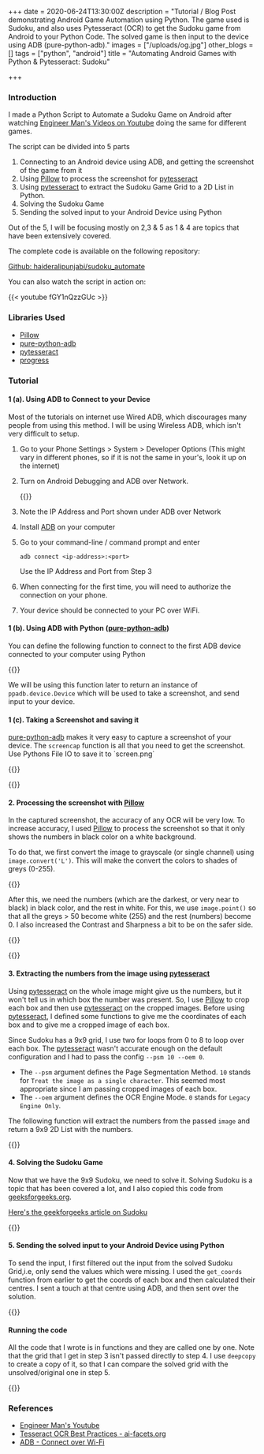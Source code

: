 +++
date = 2020-06-24T13:30:00Z
description = "Tutorial / Blog Post demonstrating Android Game Automation using Python. The game used is Sudoku, and also uses Pytesseract (OCR) to get the Sudoku game from Android to your Python Code. The solved game is then input to the device using ADB (pure-python-adb)."
images = ["/uploads/og.jpg"]
other_blogs = []
tags = ["python", "android"]
title = "Automating Android Games with Python & Pytesseract: Sudoku"

+++
### Introduction

I made a Python Script to Automate a Sudoku Game on Android after watching [Engineer Man's Videos on Youtube](https://www.youtube.com/channel/UCrUL8K81R4VBzm-KOYwrcxQ) doing the same for different games.

The script can be divided into 5 parts

1. Connecting to an Android device using ADB, and getting the screenshot of the game from it
2. Using [Pillow](https://pypi.org/project/Pillow/) to process the screenshot for [pytesseract](https://pypi.org/project/pytesseract/)
3. Using [pytesseract](https://pypi.org/project/pytesseract/) to extract the Sudoku Game Grid to a 2D List in Python.
4. Solving the Sudoku Game
5. Sending the solved input to your Android Device using Python

Out of the 5, I will be focusing mostly on 2,3 & 5 as 1 & 4 are topics that have been extensively covered.

The complete code is available on the following repository:

[Github: haideralipunjabi/sudoku_automate](https://github.com/haideralipunjabi/sudoku_automate)

You can also watch the script in action on:

{{< youtube fGY1nQzzGUc >}}

### Libraries Used

* [Pillow](https://pypi.org/project/Pillow/)
* [pure-python-adb](https://pypi.org/project/pure-python-adb/)
* [pytesseract](https://pypi.org/project/pytesseract/)
* [progress](https://pypi.org/project/progress/)

### Tutorial

#### 1 (a). Using ADB to Connect to your Device

Most of the tutorials on internet use Wired ADB, which discourages many people from using this method. I will be using Wireless ADB, which isn't very difficult to setup.

1. Go to your Phone Settings > System > Developer Options (This might vary in different phones, so if it is not the same in your's, look it up on the internet)
2. Turn on Android Debugging and ADB over Network.

   {{<imgur id="zjUIKeF" ext="png" class="image-resp" align="center" title="ADB over Network">}}

3. Note the IP Address and Port shown under ADB over Network
4. Install [ADB](https://developer.android.com/studio/command-line/adb) on your computer
5. Go to your command-line / command prompt and enter

       adb connect <ip-address>:<port>

   Use the IP Address and Port from Step 3
6. When connecting for the first time, you will need to authorize the connection on your phone.
7. Your device should be connected to your PC over WiFi.

#### 1 (b). Using ADB with Python ([pure-python-adb](https://pypi.org/project/pure-python-adb/))

You can define the following function to connect to  the first ADB device connected to your computer using Python

{{<github repo="haideralipunjabi/sudoku_automate" file="adb.py" lang="python" sub_lines="1-10" options="linenos=true">}}

We will be using this function later to return an instance of `ppadb.device.Device` which will be used to take a screenshot, and send input to your device.

#### 1 (c). Taking a Screenshot and saving it

[pure-python-adb](https://pypi.org/project/pure-python-adb/) makes it very easy to capture a screenshot of your device. The `screencap` function is all that you need to get the screenshot. Use Pythons File IO to save it to \`screen.png\`

{{<github repo="haideralipunjabi/sudoku_automate" file="adb.py" lang="python" sub_lines="12-15" options="linenos=true">}}

{{<imgur id="HrtXJUo" ext="png" class="image-resp" align="center" title="Screenshot of Sudoku">}}

#### 2. Processing the screenshot with [Pillow](https://pypi.org/project/Pillow/)

In the captured screenshot, the accuracy of any OCR will be very low. To increase accuracy, I used [Pillow](https://pypi.org/project/Pillow/) to process the screenshot so that it only shows the numbers in black color on a white background.

To do that, we first convert the image to grayscale (or single channel) using `image.convert('L')`. This will make the convert the colors to shades of greys (0-255).

{{<imgur id="IEF2xXo" ext="png" class="image-resp" align="center" title="Grayscale Screenshot of Sudoku">}}

After this, we need the numbers (which are the darkest, or very near to black) in black color, and the rest in white. For this, we use `image.point()`  so that all the greys > 50  become white (255) and the rest (numbers) become 0. I also increased the Contrast and Sharpness a bit to be on the safer side.

{{<imgur id="1rkOOfg" ext="png" class="image-resp" align="center" title="Processed Screenshot of Sudoku">}}

{{<github repo="haideralipunjabi/sudoku_automate" file="automate.py" lang="python" sub_lines="26-31" options="linenos=true">}}

#### 3.  Extracting the numbers from the image using [pytesseract](https://pypi.org/project/pytesseract/)

Using [pytesseract](https://pypi.org/project/pytesseract/) on the whole image might give us the numbers, but it won't tell us in which box the number was present. So, I use [Pillow](https://pypi.org/project/Pillow/) to crop each box and then use [pytesseract](https://pypi.org/project/pytesseract/) on the cropped images. Before using [pytesseract](https://pypi.org/project/pytesseract/), I defined some functions to give me the coordinates of each box and to give me a cropped image of each box.

Since Sudoku has a 9x9 grid, I use two for loops from 0 to 8 to loop over each box. The [pytesseract](https://pypi.org/project/pytesseract/) wasn't accurate enough on the default configuration and I had to pass the config `--psm 10 --oem 0`.

* The `--psm` argument defines the Page Segmentation Method. `10` stands for `Treat the image as a single character`. This seemed most appropriate since I am passing cropped images of each box.
* The `--oem` argument defines the OCR Engine Mode. `0` stands for `Legacy Engine Only`.

The following function will extract the numbers from the passed `image` and return a 9x9 2D List with the numbers.

{{<github repo="haideralipunjabi/sudoku_automate" file="automate.py" lang="python" sub_lines="34-48" options="linenos=true">}}

#### 4. Solving the Sudoku Game

Now that we have the 9x9 Sudoku, we need to solve it. Solving Sudoku is a topic that has been covered a lot, and I also copied this code from [geeksforgeeks.org](https://www.geeksforgeeks.org/ "geeksforgeeks.org/"). 

[Here's the geekforgeeks article on Sudoku](https://www.geeksforgeeks.org/sudoku-backtracking-7/)

{{<github repo="haideralipunjabi/sudoku_automate" file="sudoku.py" lang="python" options="linenos=true">}}
#### 5. Sending the solved input to your Android Device using Python

To send the input, I first filtered out the input from the solved Sudoku Grid,i.e, only send the values which were missing. I used the `get_coords` function from earlier to get the coords of each box and then calculated their centres. I sent a touch at that centre using ADB, and then sent over the solution.

{{<github repo="haideralipunjabi/sudoku_automate" file="automate.py" lang="python" sub_lines="51-60" options="linenos=true">}}

#### Running the code

All the code that I wrote is in functions and they are called one by one. Note that the grid that I get in step 3 isn't passed directly to step 4. I use `deepcopy` to create a copy of it, so that I can compare the solved grid with the unsolved/original one in step 5.

{{<github repo="haideralipunjabi/sudoku_automate" file="automate.py" lang="python" sub_lines="63-73" options="linenos=true">}}

### References

* [Engineer Man's Youtube](https://www.youtube.com/channel/UCrUL8K81R4VBzm-KOYwrcxQ)
* [Tesseract OCR Best Practices - ai-facets.org](https://ai-facets.org/tesseract-ocr-best-practices/)
* [ADB - Connect over Wi-Fi](https://developer.android.com/studio/command-line/adb#wireless)